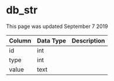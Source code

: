 # db\_str

This page was updated September 7 2019

| Column | Data Type | Description |
| :--- | :--- | :--- |
| id | int |  |
| type | int |  |
| value | text |  |

